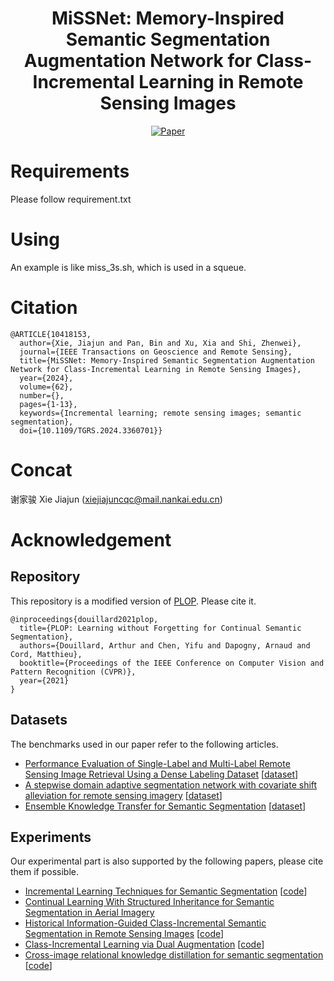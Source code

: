 <div align="center">

# MiSSNet: Memory-Inspired Semantic Segmentation Augmentation Network for Class-Incremental Learning in Remote Sensing Images

[![Paper](https://img.shields.io/badge/IEEE-10418153-brightgreen)](https://ieeexplore.ieee.org/document/10418153)



</div>

# Requirements

Please follow requirement.txt

# Using
An example is like miss_3s.sh, which is used in a squeue.

# Citation
```
@ARTICLE{10418153,
  author={Xie, Jiajun and Pan, Bin and Xu, Xia and Shi, Zhenwei},
  journal={IEEE Transactions on Geoscience and Remote Sensing}, 
  title={MiSSNet: Memory-Inspired Semantic Segmentation Augmentation Network for Class-Incremental Learning in Remote Sensing Images}, 
  year={2024},
  volume={62},
  number={},
  pages={1-13},
  keywords={Incremental learning; remote sensing images; semantic segmentation},
  doi={10.1109/TGRS.2024.3360701}}
```

# Concat
谢家骏 Xie Jiajun (<xiejiajuncqc@mail.nankai.edu.cn>)


# Acknowledgement

## Repository
This repository is a modified version of
[PLOP](https://github.com/arthurdouillard/CVPR2021_PLOP). Please cite it.


```
@inproceedings{douillard2021plop,
  title={PLOP: Learning without Forgetting for Continual Semantic Segmentation},
  authors={Douillard, Arthur and Chen, Yifu and Dapogny, Arnaud and Cord, Matthieu},
  booktitle={Proceedings of the IEEE Conference on Computer Vision and Pattern Recognition (CVPR)},
  year={2021}
}
```

## Datasets
The benchmarks used in our paper refer to the following articles.

* [Performance Evaluation of Single-Label and Multi-Label Remote Sensing Image Retrieval Using a Dense Labeling Dataset](https://www.mdpi.com/2072-4292/10/6/964) [[dataset](https://sites.google.com/view/zhouwx/dataset#h.p_ebsAS1Bikmkd)]
* [A stepwise domain adaptive segmentation network with covariate shift alleviation for remote sensing imagery](https://ieeexplore.ieee.org/document/9716091) [[dataset](https://github.com/jojolee6513/Marsegdataset)]
* [Ensemble Knowledge Transfer for Semantic Segmentation](https://ieeexplore.ieee.org/document/8354272) [[dataset](https://github.com/ishann/aeroscapes)]

## Experiments
Our experimental part is also supported by the following papers, please cite them if possible.

* [Incremental Learning Techniques for Semantic Segmentation](https://ieeexplore.ieee.org/document/9022296) [[code](https://lttm.dei.unipd.it/paper_data/IL)]
* [Continual Learning With Structured Inheritance for Semantic Segmentation in Aerial Imagery](https://ieeexplore.ieee.org/document/9426950)
* [Historical Information-Guided Class-Incremental Semantic Segmentation in Remote Sensing Images](https://ieeexplore.ieee.org/document/9762919) [[code](https://github.com/RongXueE/HCISS)]
* [Class-Incremental Learning via Dual Augmentation](https://proceedings.neurips.cc/paper/2021/file/77ee3bc58ce560b86c2b59363281e914-Paper.pdf) [[code](https://github.com/Impression2805/IL2A)]
* [Cross-image relational knowledge distillation for semantic segmentation](https://arxiv.org/abs/2204.06986) [[code](https://github.com/winycg/CIRKD)]






